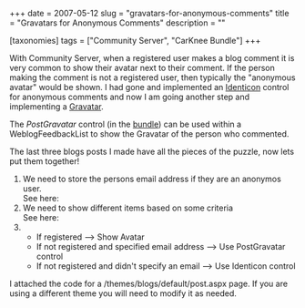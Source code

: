 +++
date = 2007-05-12
slug = "gravatars-for-anonymous-comments"
title = "Gravatars for Anonymous Comments"
description = ""

[taxonomies]
tags = ["Community Server", "CarKnee Bundle"]
+++

With Community Server, when a registered user makes a blog comment it is very common to show their avatar next to their comment. If the person making the comment is not a registered user, then typically the "anonymous avatar" would be shown. I had gone and implemented an [Identicon](/post/identicons-for-community-server) control for anonymous comments and now I am going another step and implementing a [Gravatar](http://www.gravatar.com/).

<!-- more -->

The *PostGravatar* control (in the [bundle](/tags/carknee-bundle/)) can be used within a WeblogFeedbackList to show the Gravatar of the person who commented.

The last three blogs posts I made have all the pieces of the puzzle, now lets put them together!

1.  We need to store the persons email address if they are an anonymos user.   
See here:
2.  We need to show different items based on some criteria   
See here:
3.  *   If registered --> Show Avatar
    *   If not registered and specified email address --> Use PostGravatar control
    *   If not registered and didn't specify an email --> Use Identicon control

I attached the code for a /themes/blogs/default/post.aspx page. If you are using a different theme you will need to modify it as needed.